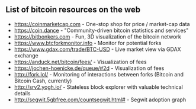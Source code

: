 ## List of bitcoin resources on the web

* https://coinmarketcap.com - One-stop shop for price / market-cap data
* https://coin.dance - "Community-driven bitcoin statistics and services"
* https://bitbonkers.com - Fun, 3D visualization of the bitcoin network
* https://www.btcforkmonitor.info - Monitor for potential forks
* https://www.gdax.com/trade/BTC-USD - Live market view via GDAX exchange
* https://anduck.net/bitcoin/fees/ - Visualization of fees
* https://jochen-hoenicke.de/queue/#2d - Visualization of fees
* http://fork.lol/ - Monitoring of interactions between forks (Bitcoin and Bitcoin Cash, currently)
* http://srv2.yogh.io/ - Stateless block explorer with valuable technical details
* http://segwit.5gbfree.com/countsegwit.html# - Segwit adoption graph
